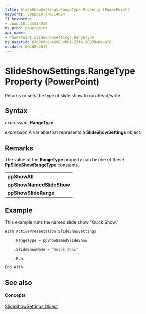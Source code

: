 ```yaml
---
title: SlideShowSettings.RangeType Property (PowerPoint)
keywords: vbapp10.chm514014
f1_keywords:
- vbapp10.chm514014
ms.prod: powerpoint
api_name:
- PowerPoint.SlideShowSettings.RangeType
ms.assetid: 63e266b6-4898-abb1-23fe-20039a6aea78
ms.date: 06/08/2017
---
```



# SlideShowSettings.RangeType Property (PowerPoint)

Returns or sets the type of slide show to run. Read/write.


## Syntax

 _expression_. **RangeType**

 _expression_ A variable that represents a **SlideShowSettings** object.


## Remarks

The value of the **RangeType** property can be one of these **PpSlideShowRangeType** constants.


||
|:-----|
|**ppShowAll**|
|**ppShowNamedSlideShow**|
|**ppShowSlideRange**|

## Example

This example runs the named slide show "Quick Show."


```vb
With ActivePresentation.SlideShowSettings

    .RangeType = ppShowNamedSlideShow

    .SlideShowName = "Quick Show"

    .Run

End With
```


## See also


#### Concepts


[SlideShowSettings Object](slideshowsettings-object-powerpoint.md)

